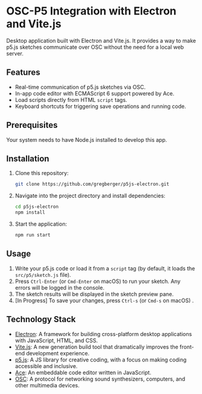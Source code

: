 # OSC-P5 Integration with Electron and Vite.js

Desktop application built with Electron and Vite.js. 
It provides a way to make p5.js sketches communicate over OSC without the need for a local web server.

## Features

- Real-time communication of p5.js sketches via OSC.
- In-app code editor with ECMAScript 6 support powered by Ace.
- Load scripts directly from HTML `script` tags.
- Keyboard shortcuts for triggering save operations and running code.

## Prerequisites

Your system needs to have Node.js installed to develop this app.

## Installation

1. Clone this repository:

    ```bash
    git clone https://github.com/gregberger/p5js-electron.git
    ```

2. Navigate into the project directory and install dependencies:

    ```bash
    cd p5js-electron
    npm install
    ```

3. Start the application:

    ```bash
    npm run start
    ```

## Usage

1. Write your p5.js code or load it from a `script` tag (by default, it loads the `src/p5/sketch.js` file).
2. Press `Ctrl-Enter` (or `Cmd-Enter` on macOS) to run your sketch. Any errors will be logged in the console.
3. The sketch results will be displayed in the sketch preview pane.
4. [In Progress] To save your changes, press `Ctrl-s` (or `Cmd-s` on macOS) .

## Technology Stack

- [Electron](https://www.electronjs.org/): A framework for building cross-platform desktop applications with JavaScript, HTML, and CSS.
- [Vite.js](https://vitejs.dev/): A new generation build tool that dramatically improves the front-end development experience.
- [p5.js](https://p5js.org/): A JS library for creative coding, with a focus on making coding accessible and inclusive.
- [Ace](https://ace.c9.io/): An embeddable code editor written in JavaScript.
- [OSC](http://opensoundcontrol.org/): A protocol for networking sound synthesizers, computers, and other multimedia devices.
